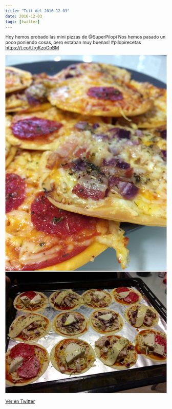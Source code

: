```yaml
---
title: "Tuit del 2016-12-03"
date: 2016-12-03
tags: [twitter]
---
```


Hoy hemos probado las mini pizzas de @SuperPilopi Nos hemos pasado un poco poniendo cosas, pero estaban muy buenas! #pilopirecetas https://t.co/UrgKzoGpBM

![Imagen](/assets/images/805047767328575489-CywahBuWQAArApg.jpg)
![Imagen](/assets/images/805047767328575489-CywahHAXEAA0iH7.jpg)

[Ver en Twitter](https://twitter.com/i/web/status/805047767328575489)
